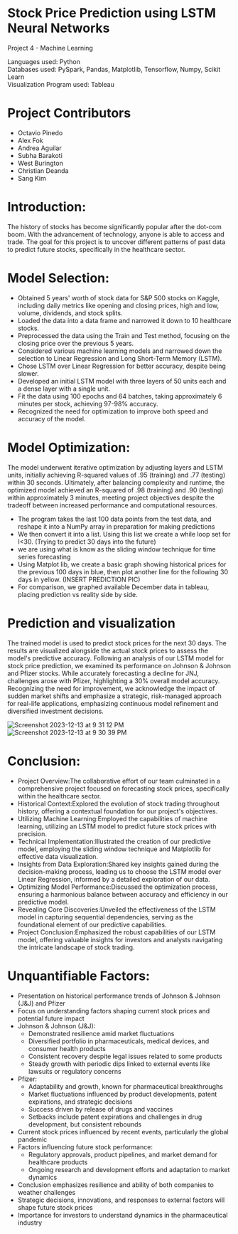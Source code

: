 # Stock Price Prediction using LSTM Neural Networks
Project 4 - Machine Learning

Languages used: Python <br />
Databases used: PySpark, Pandas, Matplotlib, Tensorflow, Numpy, Scikit Learn <br />
Visualization Program used: Tableau <br />

# Project Contributors
* Octavio Pinedo
* Alex Fok
* Andrea Aguilar
* Subha Barakoti
* West Burington
* Christian Deanda
* Sang Kim

# Introduction:
The history of stocks has become significantly popular after the dot-com boom. With the advancement of technology, anyone is able to access and trade.  The goal for this project is to uncover different patterns of past data to predict future stocks, specifically in the healthcare sector. 

# Model Selection:
* Obtained 5 years' worth of stock data for S&P 500 stocks on Kaggle, including daily metrics like opening and closing prices, high and low, volume, dividends, and stock splits.
* Loaded the data into a data frame and narrowed it down to 10 healthcare stocks.
* Preprocessed the data using the Train and Test method, focusing on the closing price over the previous 5 years.
* Considered various machine learning models and narrowed down the selection to Linear Regression and Long Short-Term Memory (LSTM).
* Chose LSTM over Linear Regression for better accuracy, despite being slower.
* Developed an initial LSTM model with three layers of 50 units each and a dense layer with a single unit.
* Fit the data using 100 epochs and 64 batches, taking approximately 6 minutes per stock, achieving 97-98% accuracy.
* Recognized the need for optimization to improve both speed and accuracy of the model.

# Model Optimization:
The model underwent iterative optimization by adjusting layers and LSTM units, initially achieving R-squared values of .95 (training) and .77 (testing) within 30 seconds. Ultimately, after balancing complexity and runtime, the optimized model achieved an R-squared of .98 (training) and .90 (testing) within approximately 3 minutes, meeting project objectives despite the tradeoff between increased performance and computational resources.
* The program takes the last 100 data points from the test data, and reshape it into a NumPy array in preparation for making predictions
* We then convert it into a list. Using this list we create a while loop set for I<30. (Trying to predict 30 days into the future)
* we are using what is know as the sliding window technique for time series forecasting
* Using Matplot lib, we create a basic graph showing historical prices for the previous 100 days in blue, then plot another line for the following 30 days in yellow. (INSERT PREDICTION PIC)
* For comparison, we graphed available December data in tableau, placing prediction vs reality side by side.

# Prediction and visualization
The trained model is used to predict stock prices for the next 30 days. The results are visualized alongside the actual stock prices to assess the model's predictive accuracy. Following an analysis of our LSTM model for stock price prediction, we examined its performance on Johnson & Johnson and Pfizer stocks. While accurately forecasting a decline for JNJ, challenges arose with Pfizer, highlighting a 30% overall model accuracy. Recognizing the need for improvement, we acknowledge the impact of sudden market shifts and emphasize a strategic, risk-managed approach for real-life applications, emphasizing continuous model refinement and diversified investment decisions.

![Screenshot 2023-12-13 at 9 31 12 PM](https://github.com/samkimmmm/machine_learning_etf_price_prediction/assets/135805393/b05d3c6c-1925-4516-b7b0-f9c0ca0fbd08)
![Screenshot 2023-12-13 at 9 30 39 PM](https://github.com/samkimmmm/machine_learning_etf_price_prediction/assets/135805393/957c6776-16fc-4654-b757-02e917226599)

# Conclusion:
* Project Overview:The collaborative effort of our team culminated in a comprehensive project focused on forecasting stock prices, specifically within the healthcare sector.
* Historical Context:Explored the evolution of stock trading throughout history, offering a contextual foundation for our project's objectives.
* Utilizing Machine Learning:Employed the capabilities of machine learning, utilizing an LSTM model to predict future stock prices with precision.
* Technical Implementation:Illustrated the creation of our predictive model, employing the sliding window technique and Matplotlib for effective data visualization.
* Insights from Data Exploration:Shared key insights gained during the decision-making process, leading us to choose the LSTM model over Linear Regression, informed by a detailed exploration of our data.
* Optimizing Model Performance:Discussed the optimization process, ensuring a harmonious balance between accuracy and efficiency in our predictive model.
* Revealing Core Discoveries:Unveiled the effectiveness of the LSTM model in capturing sequential dependencies, serving as the foundational element of our predictive capabilities.
* Project Conclusion:Emphasized the robust capabilities of our LSTM model, offering valuable insights for investors and analysts navigating the intricate landscape of stock trading.

# Unquantifiable Factors:
* Presentation on historical performance trends of Johnson & Johnson (J&J) and Pfizer
* Focus on understanding factors shaping current stock prices and potential future impact
* Johnson & Johnson (J&J):
  * Demonstrated resilience amid market fluctuations
  * Diversified portfolio in pharmaceuticals, medical devices, and consumer health products
  * Consistent recovery despite legal issues related to some products
  * Steady growth with periodic dips linked to external events like lawsuits or regulatory concerns
* Pfizer:
  * Adaptability and growth, known for pharmaceutical breakthroughs
  * Market fluctuations influenced by product developments, patent expirations, and strategic decisions
  * Success driven by release of drugs and vaccines
  * Setbacks include patent expirations and challenges in drug development, but consistent rebounds
* Current stock prices influenced by recent events, particularly the global pandemic
* Factors influencing future stock performance:
  * Regulatory approvals, product pipelines, and market demand for healthcare products
  * Ongoing research and development efforts and adaptation to market dynamics
* Conclusion emphasizes resilience and ability of both companies to weather challenges
* Strategic decisions, innovations, and responses to external factors will shape future stock prices
* Importance for investors to understand dynamics in the pharmaceutical industry
